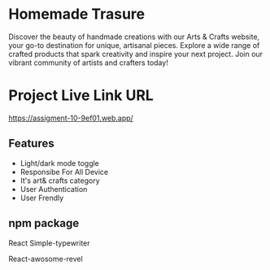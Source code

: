 
# Homemade Trasure
Discover the beauty of handmade creations with our Arts & Crafts website, your go-to destination for unique, artisanal pieces. Explore a wide range of  crafted products that spark creativity and inspire your next project. Join our vibrant community of artists and crafters today!

 # Project Live Link URL
https://assigment-10-9ef01.web.app/
 



## Features

- Light/dark mode toggle
- Responsibe For All Device
-  It's art& crafts category
- User Authentication
- User Frendly


## npm package
React Simple-typewriter

React-awosome-revel
